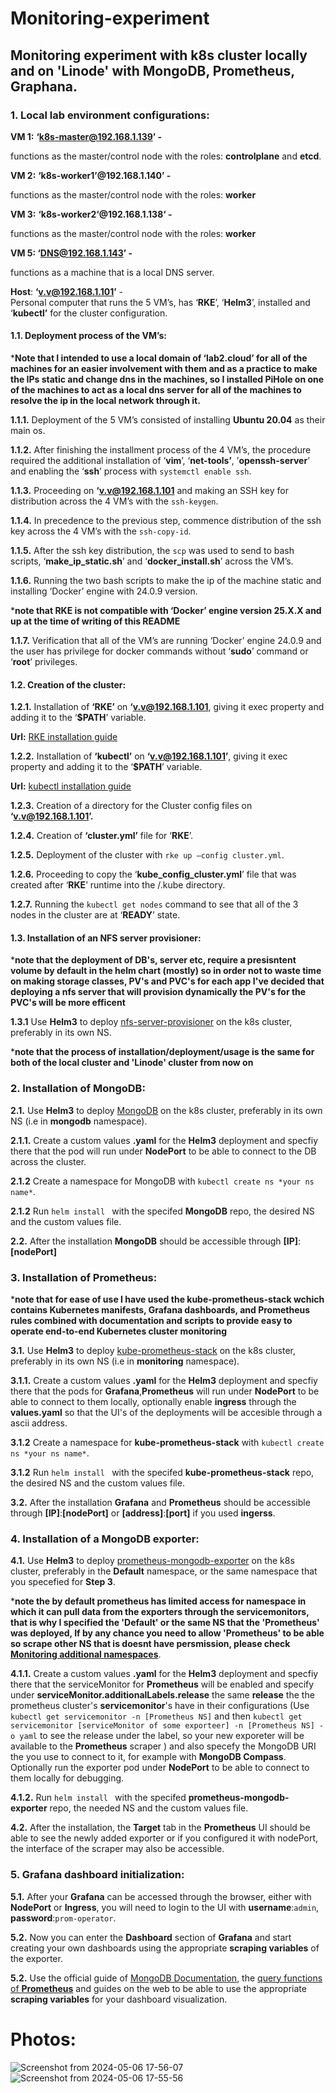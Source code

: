 # Monitoring-experiment

## Monitoring experiment with k8s cluster locally and on 'Linode' with MongoDB, Prometheus, Graphana.

### 1. Local lab environment configurations:

**VM 1:** **‘k8s-master@192.168.1.139’ -**

functions as the master/control node with the roles: **controlplane** and **etcd**.

**VM 2:** **‘k8s-worker1’@192.168.1.140’ -** 

functions as the master/control node with the roles: **worker**

**VM 3:** **‘k8s-worker2‘@192.168.1.138‘ -** 

functions as the master/control node with the roles: **worker**

**VM 5: ‘DNS@192.168.1.143’ -**

functions as a machine that is a local DNS server.

**Host**: **‘v.v@192.168.1.101’**  - \
Personal computer that runs the 5 VM’s, has ‘**RKE**’, ‘**Helm3**’, installed and ‘**kubectl’** for the cluster configuration.

#### 1.1. Deployment process of the VM’s:

***Note that I intended to use a local domain of ‘lab2.cloud’ for all of the machines for an easier involvement with them and as a practice to make the IPs static and change dns in the machines, so I installed PiHole on one of the machines to act as a local dns server for all of the machines to resolve the ip in the local network through it.**

**1.1.1.** Deployment of the 5 VM’s consisted of  installing **Ubuntu 20.04** as their main os.

**1.1.2.** After finishing the installment process of the 4 VM’s, the procedure required the additional installation of ‘**vim**’, ‘**net-tools’**, ’**openssh-server**’ and enabling the ‘**ssh**’ process with ```systemctl enable ssh```.

**1.1.3.** Proceeding on  **‘v.v@192.168.1.101** and making an SSH key for distribution across the 4 VM’s with the ```ssh-keygen```.

**1.1.4.** In precedence to the previous step, commence distribution of the ssh key across the 4 VM’s with the ```ssh-copy-id```.

**1.1.5.** After the ssh key distribution, the ```scp```  was used to send to bash scripts, ‘**make_ip_static.sh**’ and ‘**docker_install.sh**’ across the VM’s.

**1.1.6.** Running the two bash scripts to make the ip of the machine static and installing ‘Docker’ engine with 24.0.9 version. 

***note that RKE is not compatible with ‘Docker’ engine version 25.X.X and up at the time of writing of this README**

**1.1.7.** Verification that all of the VM’s are running ‘Docker’ engine 24.0.9 and the user has privilege for docker commands without ‘**sudo**’ command or ‘**root**’ privileges.

#### 1.2. Creation of the cluster:

**1.2.1.** Installation of **‘RKE’** on **‘v.v@192.168.1.101**, giving it exec property and adding it to the ‘**$PATH**’ variable.

**Url:** [RKE installation guide](https://github.com/rancher/rke)

**1.2.2.** Installation of **‘kubectl’** on **‘v.v@192.168.1.101’**, giving it exec property and adding it to the ‘**$PATH**’ variable.

**Url:** [kubectl installation guide](https://kubernetes.io/docs/tasks/tools/install-kubectl-linux/#install-using-native-package-management) 

**1.2.3.** Creation of a directory for the Cluster config files on **‘v.v@192.168.1.101’.**

**1.2.4.** Creation of **‘cluster.yml’** file for ‘**RKE**’.

**1.2.5.** Deployment of the cluster with ```rke up –config cluster.yml```.

**1.2.6.** Proceeding to copy the ‘**kube_config_cluster.yml**’ file that was created after ‘**RKE**’ runtime into the /.kube directory.

**1.2.7.** Running the ```kubectl get nodes``` command to see that all of the 3 nodes in the cluster are at ‘**READY**’ state.

#### 1.3. Installation of an NFS server provisioner:

***note that the deployment of DB's, server etc, require a presisntent volume by default in the helm chart (mostly) so in order not to waste time on making storage classes, PV's and PVC's for each app I've decided that deploying a nfs server that will provision dynamically the PV's for the PVC's will be more efficent**

**1.3.1** Use **Helm3** to deploy [nfs-server-provisioner](https://artifacthub.io/packages/helm/kvaps/nfs-server-provisioner) on the k8s cluster, preferably in its own NS.

***note that the process of installation/deployment/usage is the same for both of the local cluster and 'Linode' cluster from now on**

### 2. Installation of MongoDB:  

**2.1.** Use **Helm3** to deploy [MongoDB](https://artifacthub.io/packages/helm/bitnami/mongodb) on the k8s cluster, preferably in its own NS (i.e in **mongodb** namespace).

**2.1.1.** Create a custom values **.yaml** for the **Helm3** deployment and specfiy there that the pod will run under **NodePort** to be able to connect to the DB across the cluster.

**2.1.2**  Create a namespace for MongoDB with ```kubectl create ns *your ns name*```.

**2.1.2** Run ```helm install ``` with the specifed **MongoDB** repo, the desired NS and the custom values file.

**2.2.** After the installation **MongoDB** should be accessible through **[IP]**:**[nodePort]**

### 3. Installation of Prometheus:

***note that for ease of use I have used the kube-prometheus-stack wchich contains Kubernetes manifests, Grafana dashboards, and Prometheus rules combined with documentation and scripts to provide easy to operate end-to-end Kubernetes cluster monitoring**

**3.1.** Use **Helm3** to deploy [kube-prometheus-stack](https://artifacthub.io/packages/helm/prometheus-community/kube-prometheus-stack) on the k8s cluster, preferably in its own NS (i.e in **monitoring** namespace).

**3.1.1.** Create a custom values **.yaml** for the **Helm3** deployment and specfiy there that the pods for **Grafana**,**Prometheus** will run under **NodePort** to be able to connect to them locally, optionally enable **ingress** through the **values.yaml** so that the UI's of the deployments will be accesible through a ascii address.

**3.1.2**  Create a namespace for **kube-prometheus-stack** with ```kubectl create ns *your ns name*```.

**3.1.2** Run ```helm install ``` with the specifed **kube-prometheus-stack** repo, the desired NS and the custom values file.

**3.2.** After the installation **Grafana** and **Prometheus** should be accessible through **[IP]**:**[nodePort]** or **[address]**:**[port]** if you used **ingerss**.

### 4. Installation of a MongoDB exporter:

**4.1.** Use **Helm3** to deploy [prometheus-mongodb-exporter](https://artifacthub.io/packages/helm/prometheus-community/prometheus-mongodb-exporter) on the k8s cluster, preferably in the **Default** namespace, or the same namespace that you specefied for **Step 3**.

***note the by default prometheus has limited access for namespace in which it can pull data from the exporters through the servicemonitors, that is why I specified the 'Default' or the same NS that the 'Prometheus' was deployed, If by any chance you need to allow 'Prometheus' to be able so scrape other NS that is doesnt have persmission, please check [Monitoring additional namespaces](https://github.com/prometheus-operator/kube-prometheus/blob/main/docs/customizations/monitoring-additional-namespaces.md)**.

**4.1.1.** Create a custom values **.yaml** for the **Helm3** deployment and specfiy there that the serviceMonitor for **Prometheus** will be enabled and specify under **serviceMonitor.additionalLabels.release** the same **release** the the prometheus cluster's **servicemonitor**'s have in their configurations (Use ```kubectl get servicemonitor -n [Prometheus NS]``` and then ```kubectl get servicemonitor [serviceMonitor of some exporteer] -n [Prometheus NS] -o yaml``` to see the release under the label, so your new exporeter will be available to the **Prometheus** scraper ) and also specefy the MongoDB URI the you use to connect to it, for example with **MongoDB Compass**. Optionally run the exporter pod under **NodePort** to be able to connect to them locally for debugging.

**4.1.2.** Run ```helm install ``` with the specifed **prometheus-mongodb-exporter** repo, the needed NS and the custom values file.

**4.2.** After the installation, the **Target** tab in the **Prometheus** UI should be able to see the newly added exporter or if you configured it with nodePort, the interface of the scraper may also be accessible.


### 5. Grafana dashboard initialization:

**5.1.** After your **Grafana** can be accessed through the browser, either with **NodePort** or **Ingress**, you will need to login to the UI with **username**:```admin```, **password**:```prom-operator```.

**5.2.** Now you can enter the **Dashboard** section of **Grafana** and start creating your own dashboards using the appropriate **scraping variables** of the exporter.

**5.2.** Use the official guide of [MongoDB Documentation](https://www.mongodb.com/docs/manual/), the [query functions of **Prometheus**](https://prometheus.io/docs/prometheus/latest/querying/functions/) and guides on the web to be able to use the appropriate **scraping variables** for your dashboard visualization.

# Photos:
![Screenshot from 2024-05-06 17-56-07](https://github.com/VadimV1/Monitoring-experiment/assets/20540663/6bba1991-7e9a-406e-81ab-433f62708b64)
![Screenshot from 2024-05-06 17-55-56](https://github.com/VadimV1/Monitoring-experiment/assets/20540663/4e2a853a-114a-460f-b472-33af3b2929cd)




